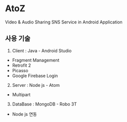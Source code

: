 # AtoZ
Video &amp; Audio Sharing SNS Service in Android Application

## 사용 기술
1. Client : Java - Android Studio
- Fragment Management
- Retrofit 2
- Picasso
- Google Firebase Login

2. Server : Node js - Atom
- Multipart

3. DataBase : MongoDB - Robo 3T
- Node js 연동
